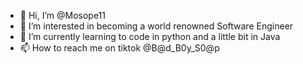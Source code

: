 - 👋 Hi, I’m @Mosope11
- 👀 I’m interested in becoming a world renowned Software Engineer
- 🌱 I’m currently learning to code in python and a little bit in Java
- 📫 How to reach me on tiktok @B@d_B0y_S0@p

<!---
Mosope11/Mosope11 is a ✨ special ✨ repository because its `README.md` (this file) appears on your GitHub profile.
You can click the Preview link to take a look at your changes.
--->
